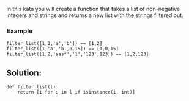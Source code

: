 In this kata you will create a function that takes a list of non-negative integers and strings and returns a new list with the strings filtered out.

### Example

```
filter_list([1,2,'a','b']) == [1,2]
filter_list([1,'a','b',0,15]) == [1,0,15]
filter_list([1,2,'aasf','1','123',123]) == [1,2,123]
```

## Solution:

```
def filter_list(l):
    return [i for i in l if isinstance(i, int)]
```